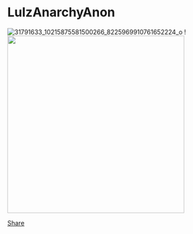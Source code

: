 # LulzAnarchyAnon

![31791633_10215875581500266_8225969910761652224_o](https://user-images.githubusercontent.com/104794704/168182531-6f81304a-0ccb-4b12-965d-cf58da721764.jpg)
!<img src="https://github-readme-stats.vercel.app/api?username=LulzAnarchyAnon&show_icons=true&theme=ADD_THEME_HERE" width="400">
<div class="fb-share-button" data-href="https://www.facebook.com/profile.php?id=100057313693439" data-layout="button_count" data-size="large"><a target="_blank" href="https://www.facebook.com/sharer/sharer.php?u=https%3A%2F%2Fwww.facebook.com%2Fprofile.php%3Fid%3D100057313693439&amp;src=sdkpreparse" class="fb-xfbml-parse-ignore">Share</a></div>
